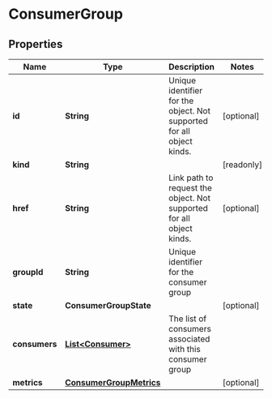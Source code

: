 

# ConsumerGroup


## Properties

Name | Type | Description | Notes
------------ | ------------- | ------------- | -------------
**id** | **String** | Unique identifier for the object. Not supported for all object kinds. |  [optional]
**kind** | **String** |  |  [readonly]
**href** | **String** | Link path to request the object. Not supported for all object kinds. |  [optional]
**groupId** | **String** | Unique identifier for the consumer group | 
**state** | **ConsumerGroupState** |  |  [optional]
**consumers** | [**List&lt;Consumer&gt;**](Consumer.md) | The list of consumers associated with this consumer group | 
**metrics** | [**ConsumerGroupMetrics**](ConsumerGroupMetrics.md) |  |  [optional]



